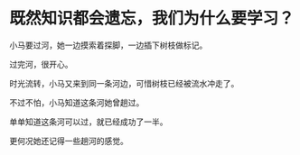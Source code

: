# 既然知识都会遗忘，我们为什么要学习？

小马要过河，她一边摸索着探脚，一边插下树枝做标记。

过完河，很开心。



时光流转，小马又来到同一条河边，可惜树枝已经被流水冲走了。

不过不怕，小马知道这条河她曾趟过。

单单知道这条河可以过，就已经成功了一半。

更何况她还记得一些趟河的感觉。